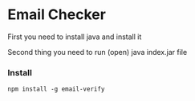 # Email Checker

First you need to install java and install it

Second thing you need to run (open) java index.jar file 

### Install

```
npm install -g email-verify
```
